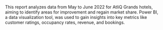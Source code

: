 This report analyzes data from May to June 2022 for AtliQ Grands hotels, aiming to identify areas for improvement and regain market share. Power BI, a data visualization tool, was used to gain insights into key metrics like customer ratings, occupancy rates, revenue, and bookings.
